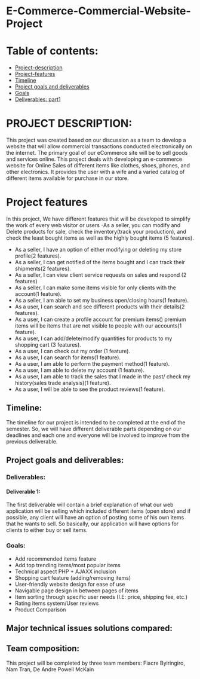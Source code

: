 # E-Commerce-Commercial-Website-Project

# Table of contents:
- [Project-description](#PROJECT-DESCRIPTION)
- [Project-features](#Project-features)
- [Timeline](#Timeline)
- [Project goals and deliverables](#Project-goals-and-deliverables)
- [Goals](#Goals)
- [Deliverables: part1](#deliverables)

# PROJECT DESCRIPTION:
This project was created based on our discussion as a team to develop a website that will allow commercial transactions conducted electronically on the internet. The primary goal of our eCommerce site will be to sell goods and services online. This project deals with developing an e-commerce website for Online Sales of different items like clothes, shoes, phones, and other electronics. It provides the user with a wife and a varied catalog of different items available for purchase in our store.

# Project features
In this project, We have different features that will be developed to simplify the work of every web visitor or users
 -As a seller, you can modify and Delete products for sale, check the inventory(track your production), and check the least bought items as well as the highly bought items (5 features).
 - As a seller, I have an option of either modifying or deleting my store profile(2 features). 
 - As a seller, I can get notified of the items bought and I can track their shipments(2 features).
 - As a seller, I can view client service requests on sales and respond (2 features)
 - As a seller, I can make some items visible for only clients with the account(1 feature).
 - As a seller, I am able to set my business open/closing hours(1 feature).
 - As a user, I can search and see different products with their details(2 features).
 - As a user, I can create a profile account for premium items() premium items will be items that are not visible to people with our accounts(1 feature).
 - As a user, I can add/delete/modify quantities for products to my shopping cart (3 features).
 - As a user, I can check out my order (1 feature).
 - As a user, I can search for items(1 feature).
 - As a user, I am able to perform the payment method(1 feature). 
 - As a user, I am able to delete my account (1 feature).
 - As a user, I am able to track the sales that I made in the past/ check my history(sales trade analysis)(1 feature).
 - As a user, I will be able to see the product reviews(1 feature).

## Timeline: 

The timeline for our project is intended to be completed at the end of the semester. So, we will have different deliverable parts depending on our deadlines and each one and everyone will be involved to improve from the previous deliverable.

## Project goals and deliverables:
### Deliverables:
#### Deliverable 1:
The first deliverable will contain a brief explanation of what our web application will be selling which included different items (open store) and if possible, any client will have an option of posting some of his own items that he wants to sell. So basically, our application will have options for clients to either buy or sell items. 

### Goals: 
- Add recommended items feature 
- Add top trending items/most popular items
- Technical aspect PHP + AJAXX inclusion
- Shopping cart feature (adding/removing items)
- User-friendly website design for ease of use
- Navigable page design in between pages of items
- Item sorting through specific user needs (I.E: price, shipping fee, etc.)
- Rating items system/User reviews
- Product Comparison
## Major technical issues solutions compared:
 

## Team composition: 

This project will be completed by three team members: Fiacre Byiringiro, Nam Tran, De Andre Powell McKain
